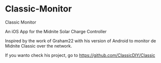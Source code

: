 # Classic-Monitor
Classic Monitor

An iOS App for the Midnite Solar Charge Controller

Inspired by the work of Graham22 with his version of Android to monitor de Midnite Classic over the network.

If you wanto check his project, go to 
https://github.com/ClassicDIY/Classic
